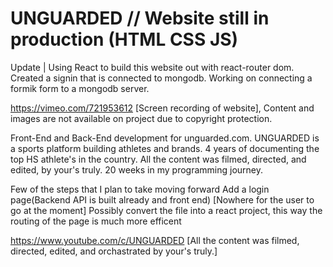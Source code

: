 # UNGUARDED // Website still in production (HTML CSS JS)

Update | Using React to build this website out with react-router dom. Created a signin that is connected to mongodb. Working on connecting a formik form to a mongodb server.

https://vimeo.com/721953612 [Screen recording of website], 
Content and images are not available on project due to copyright protection.

Front-End and Back-End development for unguarded.com. UNGUARDED is a sports platform building athletes and brands. 4 years of documenting the top HS athlete's in the country. All the content was filmed, directed, and edited, by your's truly. 20 weeks in my programming journey. 

Few of the steps that I plan to take moving forward
  Add a login page(Backend API is built already and front end) [Nowhere for the user to go at the moment]
  Possibly convert the file into a react project, this way the routing of the page is much more efficent 
  
https://www.youtube.com/c/UNGUARDED [All the content was filmed, directed, edited, and orchastrated by your's truly.]


